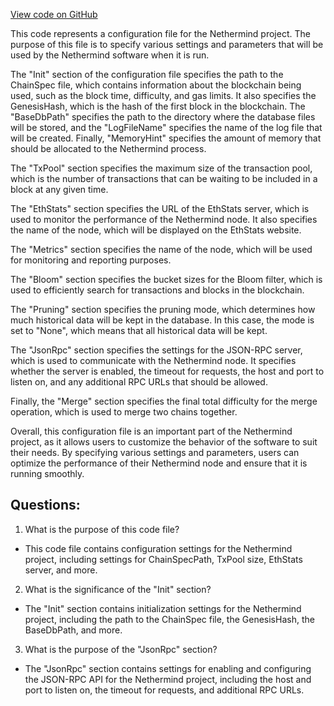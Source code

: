 [View code on GitHub](https://github.com/NethermindEth/nethermind/src/Nethermind/Nethermind.Runner/configs/goerli_archive.cfg)

This code represents a configuration file for the Nethermind project. The purpose of this file is to specify various settings and parameters that will be used by the Nethermind software when it is run. 

The "Init" section of the configuration file specifies the path to the ChainSpec file, which contains information about the blockchain being used, such as the block time, difficulty, and gas limits. It also specifies the GenesisHash, which is the hash of the first block in the blockchain. The "BaseDbPath" specifies the path to the directory where the database files will be stored, and the "LogFileName" specifies the name of the log file that will be created. Finally, "MemoryHint" specifies the amount of memory that should be allocated to the Nethermind process.

The "TxPool" section specifies the maximum size of the transaction pool, which is the number of transactions that can be waiting to be included in a block at any given time.

The "EthStats" section specifies the URL of the EthStats server, which is used to monitor the performance of the Nethermind node. It also specifies the name of the node, which will be displayed on the EthStats website.

The "Metrics" section specifies the name of the node, which will be used for monitoring and reporting purposes.

The "Bloom" section specifies the bucket sizes for the Bloom filter, which is used to efficiently search for transactions and blocks in the blockchain.

The "Pruning" section specifies the pruning mode, which determines how much historical data will be kept in the database. In this case, the mode is set to "None", which means that all historical data will be kept.

The "JsonRpc" section specifies the settings for the JSON-RPC server, which is used to communicate with the Nethermind node. It specifies whether the server is enabled, the timeout for requests, the host and port to listen on, and any additional RPC URLs that should be allowed.

Finally, the "Merge" section specifies the final total difficulty for the merge operation, which is used to merge two chains together.

Overall, this configuration file is an important part of the Nethermind project, as it allows users to customize the behavior of the software to suit their needs. By specifying various settings and parameters, users can optimize the performance of their Nethermind node and ensure that it is running smoothly.
## Questions: 
 1. What is the purpose of this code file?
- This code file contains configuration settings for the Nethermind project, including settings for ChainSpecPath, TxPool size, EthStats server, and more.

2. What is the significance of the "Init" section?
- The "Init" section contains initialization settings for the Nethermind project, including the path to the ChainSpec file, the GenesisHash, the BaseDbPath, and more.

3. What is the purpose of the "JsonRpc" section?
- The "JsonRpc" section contains settings for enabling and configuring the JSON-RPC API for the Nethermind project, including the host and port to listen on, the timeout for requests, and additional RPC URLs.